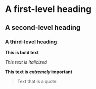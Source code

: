 # A first-level heading
## A second-level heading
### A third-level heading
**This is bold text**

_This text is italicized_

**This text is _extremely_ important**


> Text that is a quote 
